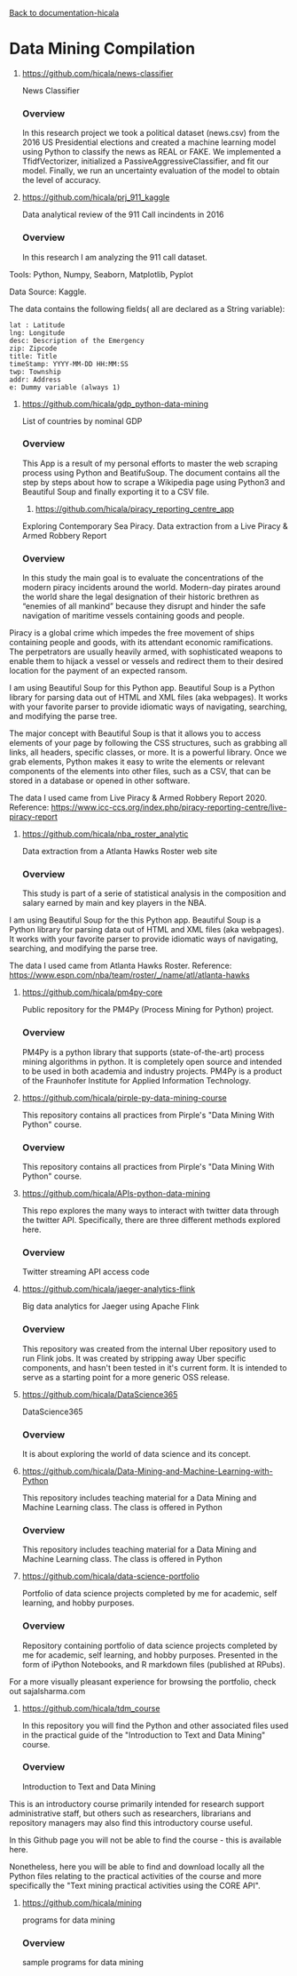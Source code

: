 [Back to documentation-hicala]( https://github.com/hicala/documentation-hicala)

# Data Mining Compilation

1. https://github.com/hicala/news-classifier

   News Classifier

   ### Overview

   In this research project we took a political dataset (news.csv) from the 2016 US Presidential elections and created a machine learning model using Python to classify the news as REAL or FAKE. We implemented a TfidfVectorizer, initialized a PassiveAggressiveClassifier, and fit our model. Finally, we run an uncertainty evaluation of the model to obtain the level of accuracy.

1. https://github.com/hicala/prj_911_kaggle

   Data analytical review of the 911 Call incindents in 2016

   ### Overview

   In this research I am analyzing the 911 call dataset.

Tools: Python, Numpy, Seaborn, Matplotlib, Pyplot

Data Source: Kaggle.

The data contains the following fields( all are declared as a String variable):

    lat : Latitude
    lng: Longitude
    desc: Description of the Emergency
    zip: Zipcode
    title: Title
    timeStamp: YYYY-MM-DD HH:MM:SS
    twp: Township
    addr: Address
    e: Dummy variable (always 1)


1. https://github.com/hicala/gdp_python-data-mining

   List of countries by nominal GDP 

   ### Overview

   This App is a result of my personal efforts to master the web scraping process using Python and BeatifuSoup. The document contains all the step by steps about how to scrape a Wikipedia page using Python3 and Beautiful Soup and finally exporting it to a CSV file.

   1. https://github.com/hicala/piracy_reporting_centre_app

   Exploring Contemporary Sea Piracy. Data extraction from a Live Piracy & Armed Robbery Report 

   ### Overview

   In this study the main goal is to evaluate the concentrations of the modern piracy incidents around the world. Modern-day pirates around the world share the legal designation of their historic brethren as “enemies of all mankind” because they disrupt and hinder the safe navigation of maritime vessels containing goods and people.

Piracy is a global crime which impedes the free movement of ships containing people and goods, with its attendant economic ramifications. The perpetrators are usually heavily armed, with sophisticated weapons to enable them to hijack a vessel or vessels and redirect them to their desired location for the payment of an expected ransom.

I am using Beautiful Soup for this Python app. Beautiful Soup is a Python library for parsing data out of HTML and XML files (aka webpages). It works with your favorite parser to provide idiomatic ways of navigating, searching, and modifying the parse tree.

The major concept with Beautiful Soup is that it allows you to access elements of your page by following the CSS structures, such as grabbing all links, all headers, specific classes, or more. It is a powerful library. Once we grab elements, Python makes it easy to write the elements or relevant components of the elements into other files, such as a CSV, that can be stored in a database or opened in other software.

The data I used came from Live Piracy & Armed Robbery Report 2020. Reference: https://www.icc-ccs.org/index.php/piracy-reporting-centre/live-piracy-report

1. https://github.com/hicala/nba_roster_analytic

   Data extraction from a Atlanta Hawks Roster web site 

   ### Overview

   This study is part of a serie of statistical analysis in the composition and salary earned by main and key players in the NBA.

I am using Beautiful Soup for the this Python app. Beautiful Soup is a Python library for parsing data out of HTML and XML files (aka webpages). It works with your favorite parser to provide idiomatic ways of navigating, searching, and modifying the parse tree.

The data I used came from Atlanta Hawks Roster. Reference: https://www.espn.com/nba/team/roster/_/name/atl/atlanta-hawks

1. https://github.com/hicala/pm4py-core

   Public repository for the PM4Py (Process Mining for Python) project. 

   ### Overview

   PM4Py is a python library that supports (state-of-the-art) process mining algorithms in python. It is completely open source and intended to be used in both academia and industry projects. PM4Py is a product of the Fraunhofer Institute for Applied Information Technology.

1. https://github.com/hicala/pirple-py-data-mining-course

   This repository contains all practices from Pirple's "Data Mining With Python" course. 

   ### Overview

   This repository contains all practices from Pirple's "Data Mining With Python" course.

1. https://github.com/hicala/APIs-python-data-mining

   This repo explores the many ways to interact with twitter data through the twitter API. Specifically, there are three different methods explored here. 

   ### Overview

   Twitter streaming API access code

1. https://github.com/hicala/jaeger-analytics-flink

   Big data analytics for Jaeger using Apache Flink 

   ### Overview

   This repository was created from the internal Uber repository used to run Flink jobs. It was created by stripping away Uber specific components, and hasn't been tested in it's current form. It is intended to serve as a starting point for a more generic OSS release.

1. https://github.com/hicala/DataScience365

   DataScience365 

   ### Overview

   It is about exploring the world of data science and its concept.

1. https://github.com/hicala/Data-Mining-and-Machine-Learning-with-Python

   This repository includes teaching material for a Data Mining and Machine Learning class. The class is offered in Python 

   ### Overview

   This repository includes teaching material for a Data Mining and Machine Learning class. The class is offered in Python

1. https://github.com/hicala/data-science-portfolio

   Portfolio of data science projects completed by me for academic, self learning, and hobby purposes. 

   ### Overview

   Repository containing portfolio of data science projects completed by me for academic, self learning, and hobby purposes. Presented in the form of iPython Notebooks, and R markdown files (published at RPubs).

For a more visually pleasant experience for browsing the portfolio, check out sajalsharma.com

1. https://github.com/hicala/tdm_course

   In this repository you will find the Python and other associated files used in the practical guide of the "Introduction to Text and Data Mining" course. 

   ### Overview

   Introduction to Text and Data Mining

This is an introductory course primarily intended for research support administrative staff, but others such as researchers, librarians and repository managers may also find this introductory course useful.

In this Github page you will not be able to find the course - this is available here.

Nonetheless, here you will be able to find and download locally all the Python files relating to the practical activities of the course and more specifically the "Text mining practical activities using the CORE API".

1. https://github.com/hicala/mining

   programs for data mining 

   ### Overview

   sample programs for data mining
